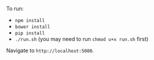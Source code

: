To run:

* `npm install`
* `bower install`
* `pip install`
* `./run.sh` (you may need to run `chmod u+x run.sh` first)


Navigate to `http://localhost:5000`.
